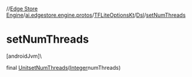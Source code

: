 //[Edge Store Engine](../../../../index.md)/[ai.edgestore.engine.protos](../../index.md)/[TFLiteOptionsKt](../index.md)/[Dsl](index.md)/[setNumThreads](set-num-threads.md)

# setNumThreads

[androidJvm]\

final [Unit](https://kotlinlang.org/api/latest/jvm/stdlib/kotlin/-unit/index.html)[setNumThreads](set-num-threads.md)([Integer](https://developer.android.com/reference/kotlin/java/lang/Integer.html)numThreads)
